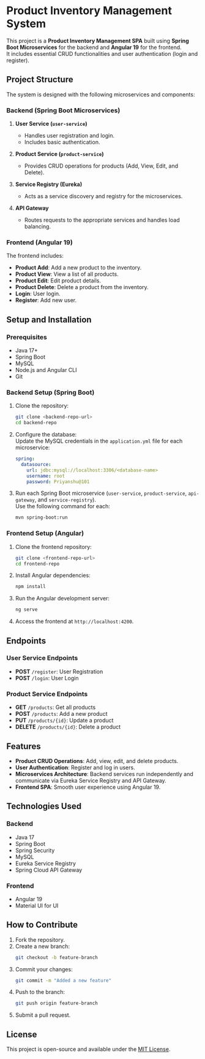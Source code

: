 
# Product Inventory Management System

This project is a **Product Inventory Management SPA** built using **Spring Boot Microservices** for the backend and **Angular 19** for the frontend.  
It includes essential CRUD functionalities and user authentication (login and register).

## Project Structure

The system is designed with the following microservices and components:

### Backend (Spring Boot Microservices)
1. **User Service (`user-service`)**  
   - Handles user registration and login.  
   - Includes basic authentication.

2. **Product Service (`product-service`)**  
   - Provides CRUD operations for products (Add, View, Edit, and Delete).

3. **Service Registry (Eureka)**  
   - Acts as a service discovery and registry for the microservices.

4. **API Gateway**  
   - Routes requests to the appropriate services and handles load balancing.

### Frontend (Angular 19)
The frontend includes:  
- **Product Add**: Add a new product to the inventory.  
- **Product View**: View a list of all products.  
- **Product Edit**: Edit product details.  
- **Product Delete**: Delete a product from the inventory.
- **Login**: User login.
- **Register**: Add new user.

## Setup and Installation

### Prerequisites
- Java 17+  
- Spring Boot  
- MySQL  
- Node.js and Angular CLI  
- Git  

### Backend Setup (Spring Boot)
1. Clone the repository:  
   ```bash
   git clone <backend-repo-url>
   cd backend-repo
   ```

2. Configure the database:  
   Update the MySQL credentials in the `application.yml` file for each microservice:  
   ```yaml
   spring:
     datasource:
       url: jdbc:mysql://localhost:3306/<database-name>
       username: root
       password: Priyanshu@101
   ```

3. Run each Spring Boot microservice (`user-service`, `product-service`, `api-gateway`, and `service-registry`).  
   Use the following command for each:  
   ```bash
   mvn spring-boot:run
   ```

### Frontend Setup (Angular)
1. Clone the frontend repository:  
   ```bash
   git clone <frontend-repo-url>
   cd frontend-repo
   ```

2. Install Angular dependencies:  
   ```bash
   npm install
   ```

3. Run the Angular development server:  
   ```bash
   ng serve
   ```

4. Access the frontend at `http://localhost:4200`.

## Endpoints

### User Service Endpoints
- **POST** `/register`: User Registration  
- **POST** `/login`: User Login  

### Product Service Endpoints
- **GET** `/products`: Get all products  
- **POST** `/products`: Add a new product  
- **PUT** `/products/{id}`: Update a product  
- **DELETE** `/products/{id}`: Delete a product  

## Features
- **Product CRUD Operations**: Add, view, edit, and delete products.  
- **User Authentication**: Register and log in users.  
- **Microservices Architecture**: Backend services run independently and communicate via Eureka Service Registry and API Gateway.  
- **Frontend SPA**: Smooth user experience using Angular 19.

## Technologies Used
### Backend
- Java 17  
- Spring Boot  
- Spring Security  
- MySQL  
- Eureka Service Registry  
- Spring Cloud API Gateway  

### Frontend
- Angular 19  
- Material UI for UI  

## How to Contribute
1. Fork the repository.  
2. Create a new branch:  
   ```bash
   git checkout -b feature-branch
   ```
3. Commit your changes:  
   ```bash
   git commit -m "Added a new feature"
   ```
4. Push to the branch:  
   ```bash
   git push origin feature-branch
   ```
5. Submit a pull request.

## License
This project is open-source and available under the [MIT License](LICENSE).
